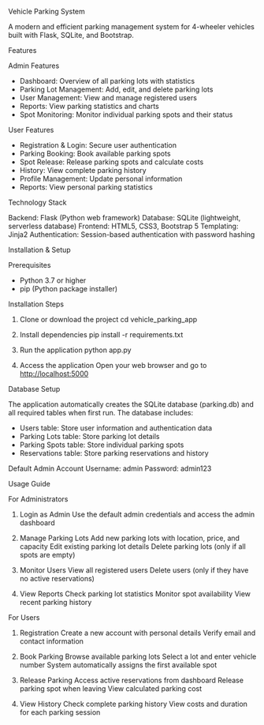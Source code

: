 Vehicle Parking System

A modern and efficient parking management system for 4-wheeler vehicles built with Flask, SQLite, and Bootstrap.

Features

Admin Features

* Dashboard: Overview of all parking lots with statistics
* Parking Lot Management: Add, edit, and delete parking lots
* User Management: View and manage registered users
* Reports: View parking statistics and charts
* Spot Monitoring: Monitor individual parking spots and their status

User Features

* Registration & Login: Secure user authentication
* Parking Booking: Book available parking spots
* Spot Release: Release parking spots and calculate costs
* History: View complete parking history
* Profile Management: Update personal information
* Reports: View personal parking statistics

Technology Stack

Backend: Flask (Python web framework)
Database: SQLite (lightweight, serverless database)
Frontend: HTML5, CSS3, Bootstrap 5
Templating: Jinja2
Authentication: Session-based authentication with password hashing

Installation & Setup

Prerequisites

* Python 3.7 or higher
* pip (Python package installer)

Installation Steps

1. Clone or download the project
   cd vehicle\_parking\_app

2. Install dependencies
   pip install -r requirements.txt

3. Run the application
   python app.py

4. Access the application
   Open your web browser and go to [http://localhost:5000](http://localhost:5000)

Database Setup

The application automatically creates the SQLite database (parking.db) and all required tables when first run. The database includes:

* Users table: Store user information and authentication data
* Parking Lots table: Store parking lot details
* Parking Spots table: Store individual parking spots
* Reservations table: Store parking reservations and history

Default Admin Account
Username: admin
Password: admin123

Usage Guide

For Administrators

1. Login as Admin
   Use the default admin credentials and access the admin dashboard

2. Manage Parking Lots
   Add new parking lots with location, price, and capacity
   Edit existing parking lot details
   Delete parking lots (only if all spots are empty)

3. Monitor Users
   View all registered users
   Delete users (only if they have no active reservations)

4. View Reports
   Check parking lot statistics
   Monitor spot availability
   View recent parking history

For Users

1. Registration
   Create a new account with personal details
   Verify email and contact information

2. Book Parking
   Browse available parking lots
   Select a lot and enter vehicle number
   System automatically assigns the first available spot

3. Release Parking
   Access active reservations from dashboard
   Release parking spot when leaving
   View calculated parking cost

4. View History
   Check complete parking history
   View costs and duration for each parking session

